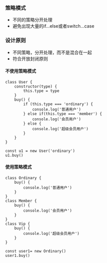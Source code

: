 ### 策略模式
- 不同的策略分开处理
- 避免出现大量的if...else或者switch...case

### 设计原则
- 不同策略，分开处理，而不是混合在一起
- 符合开放封闭原则

#### 不使用策略模式
```
class User {
    constructor(type) {
        this.type = type
    }
    buy() {
        if (this.type === 'ordinary') {
            console.log('普通用户')
        } else if(this.type === 'member') {
            console.log('会员用户')
        } else {
            console.log('超级会员用户')
        }
    }
}

const u1 = new User('ordinary')
u1.buy()
```

#### 使用策略模式
```
class Ordinary {
    buy() {
        console.log('普通用户')
    }
}
class Member {
    buy() {
        console.log('会员用户')
    }
}
class Vip {
    buy() {
        console.log('超级会员用户')
    }
}

const user1= new Ordinary()
user1.buy()

```